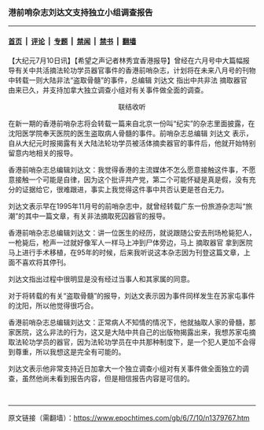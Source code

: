 ### 港前哨杂志刘达文支持独立小组调查报告

---

#### [首页](../../../..?n1379767) &nbsp;|&nbsp; [评论](../../../../../epoch-comment?n1379767) &nbsp;|&nbsp; [专题](../../../../../epoch-special?n1379767) &nbsp;|&nbsp; [禁闻](../../../../../epoch-news?n1379767) &nbsp;|&nbsp; [禁书](../../../../../books?n1379767) &nbsp;|&nbsp; [翻墙](https://github.com/gfw-breaker/nogfw/blob/master/README.md?n1379767)


<div class="post_content" id="artbody" itemprop="articleBody">
 <!-- article content begin -->
 <p>
  【大纪元7月10日讯】【希望之声记者林秀宜香港报导】曾经在六月号中大篇幅报导有关中共活摘法轮功学员器官事件的香港前哨杂志，计划将在未来八月号的刊物中转载一则大陆非法“盗取骨髓”的事件，总编辑
  <ok href="https://www.epochtimes.com/gb/tag/%E5%88%98%E8%BE%BE%E6%96%87.html">
   刘达文
  </ok>
  指出中共非法
  <ok href="https://www.epochtimes.com/gb/tag/%E6%91%98%E5%8F%96%E5%99%A8%E5%AE%98.html">
   摘取器官
  </ok>
  由来已久，并支持加拿大独立调查小组对有关事件做全面的调查。
 </p>
 <p>
  <center>
   <ok href="http://media.soundofhope.org/audio01/2006/7/9/0136-0709-frotltine-mag-organ-havesting-mandarine-by-sherry.wma">
    联结收听
   </ok>
  </center>
 </p>
 <p>
  在新一期的香港前哨杂志将会转载一篇来自北京一份叫“纪实”的杂志里面披露，在沈阳医学院奉天医院的医生盗取病人骨髓的事件。前哨杂志总编辑
  <ok href="https://www.epochtimes.com/gb/tag/%E5%88%98%E8%BE%BE%E6%96%87.html">
   刘达文
  </ok>
  表示，自从大纪元时报揭露有关大陆法轮功学员被活体摘卖器官的事件后，他就开始特别留意内地相关的报导。
 </p>
 <p>
  香港前哨杂志总编辑刘达文：我觉得香港的主流媒体不怎么愿意接触这件事，不愿意接触一个可能是自律，因为这个批评共产党，第二个可能怀疑是真是假，没有充分的证据给它，很难跟进，事实上我觉得这件事中共否认更是苍白无力。
 </p>
 <p>
  刘达文表示早在1995年11月号的前哨杂志中，就曾经转载广东一份旅游杂志叫“旅潮”的其中一篇文章，有关非法摘取死囚器官的报导。
 </p>
 <p>
  香港前哨杂志总编辑刘达文：讲一位医生的经历，就说跟随公安去刑场枪毙犯人，一枪毙后，枪声一过就好像军人一样马上冲到尸体旁边，马上
  <ok href="https://www.epochtimes.com/gb/tag/%E6%91%98%E5%8F%96%E5%99%A8%E5%AE%98.html">
   摘取器官
  </ok>
  拿到医院马上进行手术移植，在95年的时候，后来我听说这本杂志因为刊登这篇文章，上面不喜欢将其停刊。
 </p>
 <p>
  刘达文指出过程中很明显是没有经过当事人和其家属的同意。
 </p>
 <p>
  对于将转载的有关“盗取骨髓”的报导，刘达文表示因为事件同样发生在苏家屯事件的沈阳，所以他觉得很巧合。
 </p>
 <p>
  香港前哨杂志总编辑刘达文：正常病人不知情的情况下，他就抽取人家的骨髓，那家医院，这么非法的行为，这又是大陆中共自己的出版物揭露出来，我想苏家屯摘取法轮功学员的器官，因为法轮功学员在中共那种制度下，是一个犯人更加不会得到尊重，所以我想这是完全有可能的。
 </p>
 <p>
  刘达文表示他非常支持近日加拿大一个独立调查小组对有关事件做全面独立的调查，虽然他尚未看到报告内容，但是相信报告内容是可信的。
 </p>
 <p>
  <font color="#ffffff">
   (http://www.dajiyuan.com)
  </font>
 </p>
 <!-- article content end -->
 <div id="below_article_ad">
 </div>
</div>


---

原文链接（需翻墙）：https://www.epochtimes.com/gb/6/7/10/n1379767.htm
